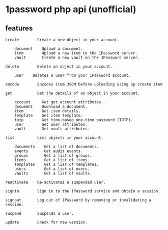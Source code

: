 # 1password php api (unofficial)

## features

    create        Create a new object in your account.
    
        document    Upload a document.
        item        Upload a new item to the 1Password server.
        vault       Create a new vault on the 1Password server.
    
    delete        Delete an object in your account.
    
        user    Deletes a user from your 1Password account.
    
    encode        Encodes item JSON before uploading using op create item
    
    get           Get the details of an object in your account.
    
        account     Get get account attributes.
        document    Download a document.
        item        Get item details.
        template    Get item template.
        totp        Get time-based one-time password (TOTP).
        user        Get user attributes.
        vault       Get vault attributes.
    
    list          List objects in your account.
    
        documents    Get a list of documents.
        events       Get audit events.
        groups       Get a list of groups.
        items        Get a list of items.
        templates    Get a list of templates.
        users        Get a list of users.
        vaults       Get a list of vaults.
    
    reactivate    Re-activates a suspended user.
    
    signin        Sign in to the 1Password service and obtain a session.
    
    signout       Log out of 1Password by removing or invalidating a session.
    
    suspend       Suspends a user.
    
    update        Check for new version.

